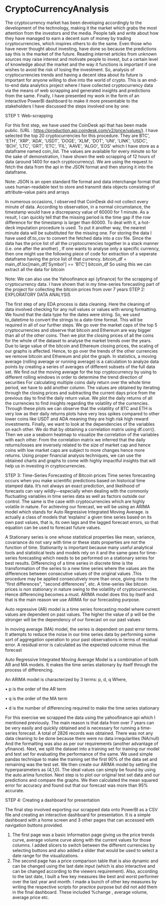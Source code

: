 # CryptoCurrencyAnalysis
The cryptocurrency market has been developing accordingly to the development of the technology, making it the market which grabs the most attention from the investors and the media. People talk and write about how they have managed to earn a decent sum of money by trading cryptocurrencies, which inspires others to do the same. Even those who have never thought about investing, have done so because the predictions say this is the market of the future. Reading internet articles from unknown sources may raise interest and motivate people to invest, but a certain level of knowledge about the market and the way it functions is important if one wishes to avoid the risk of losing the investment. So, analysis of cryptocurrencies trends and having a decent idea about its future is important for anyone willing to dive into the world of crypto. 
This is an end-to-end data analytics project where I have collected cryptocurrency data via the means of web scrapping and generated insights and predictions from the same. Finally, I have presented my work in the form of an interactive PowerBI dashboard to make it more presentable to the stakeholders
I have discussed the steps involved one by one:

STEP 1: Web-scrapping

For this first step, we have used the CoinDesk api that has been made public. (URL : https://production.api.coindesk.com/v2/price/values/). I have selected the top 20 cryptocurrencies for this procedure. They are BTC', 'ETH', 'XRP', 'ADA', 'USDT', 'DOGE', 'XLM', 'DOT', 'UNI', 'LINK', 'USDC', 'BCH', 'LTC', 'GRT', 'ETC', 'FIL', 'AAVE', 'ALGO', 'EOS' which I have store as a  dataframe named coin_list.
The values are available for every minute so for the sake of demonstration, I have shown the web scrapping of 12 hours of data (around 1400 for each cryptocurrency). We are using the request to fetch the data from the api in the JSON format and then storing it into the dataframe.

Note: JSON is  an open standard file format and data interchange format that uses human-readable text to store and transmit data objects consisting of attribute–value pairs and arrays

In numerous occasions, I observed that CoinDesk did not collect every minute of data. According to observation, in a normal circumstance, the timestamp would have a discrepancy value of 60000 for 1 minute. As a result, I can quickly tell that the missing period is the time gap if the row difference for the timestamp is larger than 60000. To deal with it, a hot-deck imputation procedure is used. To put it another way, the nearest minute data will  be substituted for the missing one.
For storing the data I have used df.to_csv to convert the fetched data into a csv file. Since the data has the price list of all the cryptocurrencies together in a stack manner (i.e. one after the another) , If one wants to analyse only a specific currency, then one might use the following piece of code for extraction of a seperate dataframe having the price list of that currency.
bitcoin_df = main_df.loc[main_df['Symbol'] == 'BTC'] 
bitcoin_df
So using this we can extract all the data for bitcoin

Note: We can also use the Yahoofinance api (yfinance) for the scrapping of cryptocurrency data. I have shown that in my time-series forecasting part of the project for collecting the bitcoin prices from over 7 years
STEP 2: EXPLORATORY DATA ANALYSIS

The first step of any EDA process is data cleaning.  Here the cleaning of data involved checking for any null values or values with wrong formatting. We found that the data type for the dates were string. So, we used to_datetime to convert the strings to a date-time format. This will be required in all of our further steps. 
We go over the market caps of the top 5 cryptocurrencies and observe that bitcoin and Ethereum are way bigger than all of the other coins.
Then we plot the closing prices of all the coins for the whole of the dataset to analyse the market trends over the years. Due to large value of the bitcoin and Ethereum closing prices, the scaling of our graphs is affected. Hence, to go over the trends of the other currencies we remove bitcoin and Ethereum and plot the graph.
In statistics, a moving average (rolling average or running average) is a calculation to analyze data points by creating a series of averages of different subsets of the full data set. We find out the moving average for the top cryptocurrency by using to different rolling windows in order to determine the trend direction of securities
For calculating multiple coins daily return over the whole time period, we have to add another column. The values are obtained by iterating through the closing prices and subtracting the current days price from the previous day to find the daily return value. We plot the daily returns of all the currencies to find insights regarding the volatility of the currencies.
Through these plots we can observe that the volatility of BTC and ETH is very low as their daily returns plots have very less spikes compared to other lower coins like USDT and ADA meaning they are high risk high reward investments.
Finally, we want to look at the dependencies of the variables on each other. We do that by obtaining a correlation matrix using df.corr(). Then we use a seaborn heatmap to visualize the correlation of the variables with each other. From the correlation matrix we inferred that the daily returns/losses are inversely related to the size of market cap and hence coins with low market caps are subject to more changes hence more returns.
Using proper financial analysis techniques, we can use the obtained charts and graphs to come with highly impactful insights that will help us in investing in cryptocurrencies.


STEP 3: Time-Series Forecasting of Bitcoin prices 
Time series forecasting occurs when you make scientific predictions based on historical time stamped data. It’s not always an exact prediction, and likelihood of forecasts can vary wildly—especially when dealing with the commonly fluctuating variables in time series data as well as factors outside our control. The same is the case with cryptocurrencies which are highly volatile in nature.
For achieving our forecast, we will be using an ARIMA model which stands for Auto Regressive Integrated Moving Average. is actually a class of models that ‘explains’ a given time series based on its own past values, that is, its own lags and the lagged forecast errors, so that equation can be used to forecast future values.   

A Stationary series is one whose statistical properties like mean, variance, covariance do not vary with time or these stats properties are not the function of time. Stationarity is important because many useful analytical tools and statistical tests and models rely on it and the same goes for time-series forecasting which needs to be performed on a stationary series for best results.
Differencing of a time series in discrete time is the transformation of the series to a new time series where the values are the differences between consecutive values of the original values .This procedure may be applied consecutively more than once, giving rise to the "first differences", "second differences", etc. 
A time-series like bitcoin prices is non stationary in nature owing to the volatility of cryptocurrencies. Hence differencing becomes a must. ARIMA model does this by itself and that is the main reason we use ARIMA for our forecasting purpose. 

Auto regressive (AR) model is a time series forecasting model where current values are dependent on past values. The higher the value of p will be the stronger will be the dependency of our forecast on our past values

In moving average (MA) model, the series is dependent on past error terms. It attempts to reduce the noise in our time series data by performing some sort of aggregation operation to your past observations in terms of residual error. A residual error is calculated as the expected outcome minus the forecast

Auto Regressive Integrated Moving Average Model is a combination of both AR and MA models. It makes the time series stationary by itself through the process of differencing.

An ARIMA model is characterized by 3 terms: p, d, q 
Where,

•	p is the order of the AR term

•	q is the order of the MA term

•	d is the number of differencing required to make the time series stationary

For this exercise we scrapped the data using the yahoofinance api which I mentioned previously. The main reason is that data from over 7 years can be very easily and quickly obtained and is necessary for running a time-series forecast. A total of 2826 records was obtained.
There was not any data cleaning to be done because there were no data irregularities (NA/null)
And the formatting was also as per our requirements (another advantage of yfinance).
Next, we split the dataset into a training set for training our model and test set for evaluating the performance of the same. We used simple pandas technique to make the training set the first 90% of the data set and remaining was the test set. We then create our ARIMA model by setting the hyperparameters as (4,1,0). The ideal values can simply be found by using the auto.arima function. Next step is to plot our original test set data and our predictions and compare the graphs. We then calculated the mean squared error for accuracy and found out that our forecast was more than 95% accurate.

STEP 4: Creating a dashboard for presentation

The final step involved exporting our scrapped data onto PowerBI as a CSV file and creating an interactive dashboard for presentation. It is a simple dashboard with a home screen and 3 other pages that can accessed with navigation buttons provided. 
1.	The first page was a basic information page giving us the price trends curve, average volume curve along with the current values for those columns. I added slicers to switch between the different currencies by selecting buttons and also added a slider that would be used to select a date range for the visualizations.
2.	The second page has a price comparison table that is also dynamic and can be changed using the last date input (which is also interactive and can be changed according to the viewers requirement). Also, according to the last date, I built a few key measures like best and worst performer over the last year and month. I made a bunch of other key measures by writing the respective scripts for practice purpose but did not add them in the final dashboard. These included %change , average volume, average price etc.
